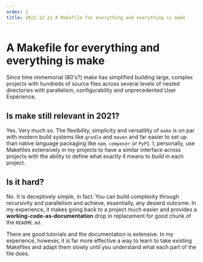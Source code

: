 ```yaml
---
order: 1
title: 2021-12-21 A Makefile for everything and everything is make
---
```

# A Makefile for everything and everything is make

Since time immemorial (80's?) make has simplified building large, complex projects with hundreds of source files across several levels of nested directories with parallelism, configurability and unprecedented User Experience.

## Is make still relevant in 2021?

Yes. Very much so. The flexibility, simplicity and versatility of `make` is on par with modern build systems like `gradle` and `maven` and far easier to set up than native language packaging like `npm`, `composer` or `PyPI`. I, personally, use Makefiles extensively in my projects to have a similar interface across projects with the ability to define what exactly it means to *build* in each project.

## Is it hard?

No. It is deceptively simple, in fact. You can build complexity through recursivity and parallelism and achieve, essentially, any desierd outcome. In my experience, it makes going back to a project much easier and provides a **working-code-as-documentation** drop in replacement for good chunk of the `README.md`.

There are good tutorials and the documentation is extensive. In my experience, however, it is far more effective a way to learn to take existing Makefiles and adapt them slowly until you understand what each part of the file does.